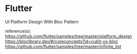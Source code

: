 # Flutter

UI Platform Design With Bloc Pattern

reference(s):
https://github.com/flutter/samples/tree/master/platform_design
https://bloclibrary.dev/#/coreconcepts?id=cubit-vs-bloc
https://github.com/flutter/samples/tree/master/infinite_list